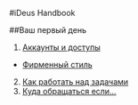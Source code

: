 #iDeus Handbook

##Ваш первый день
1. [Аккаунты и доступы](https://github.com/ideus-team/guidelines/blob/master/handbook/1-accounts.md)
 * [Фирменный стиль](https://github.com/ideus-team/guidelines/blob/master/handbook/1.1-сorporate-style.md)
2. [Как работать над задачами](https://github.com/ideus-team/guidelines/blob/master/handbook/2-how-to-work.md)
3. [Куда обращаться если…](https://github.com/ideus-team/guidelines/blob/master/handbook/3-who-to-ask.md)
